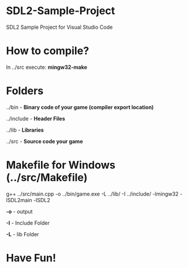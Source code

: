 # **SDL2-Sample-Project**

SDL2 Sample Project for Visual Studio Code

# How to compile?

In ../src execute: **mingw32-make**

# **Folders**

../bin - **Binary code of your game (compiler export location)**

../include - **Header Files**

../lib - **Libraries**

../src - **Source code your game**

# **Makefile for Windows** (../src/Makefile)

g++ ../src/main.cpp -o ../bin/game.exe -L ../lib/ -I ../include/ -lmingw32 -lSDL2main -lSDL2

**-o** - output

**-I** - Include Folder

**-L** - lib Folder

# Have Fun!
